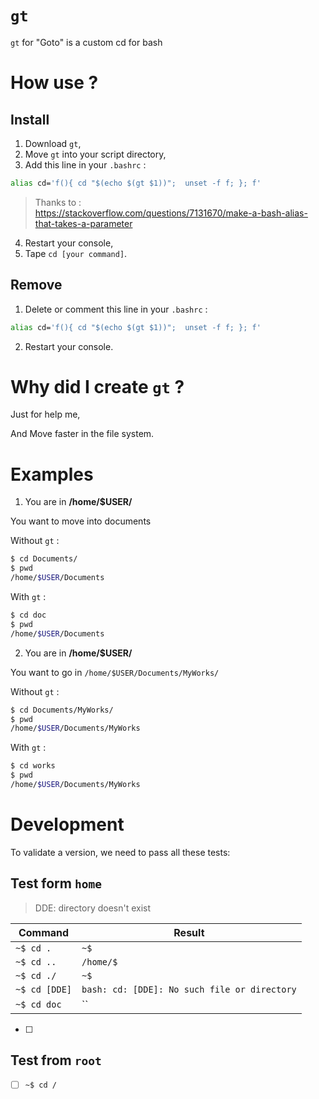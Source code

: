 # `gt`

`gt` for "Goto" is a custom cd for bash

# How use ?

## Install

1. Download `gt`,
2. Move `gt` into your script directory,
3. Add this line in your `.bashrc` :

```bash
alias cd='f(){ cd "$(echo $(gt $1))";  unset -f f; }; f'
```

> Thanks to :  
> https://stackoverflow.com/questions/7131670/make-a-bash-alias-that-takes-a-parameter

4. Restart your console,
5. Tape `cd [your command]`.

## Remove

1. Delete or comment this line in your `.bashrc` :

```bash
alias cd='f(){ cd "$(echo $(gt $1))";  unset -f f; }; f'
```

2. Restart your console.

# Why did I create `gt` ?

Just for help me,  

And Move faster in the file system.

# Examples

1. You are in **/home/$USER/**

You want to move into documents

Without `gt` :
```sh
$ cd Documents/
$ pwd
/home/$USER/Documents
```

With `gt` :

```sh
$ cd doc
$ pwd
/home/$USER/Documents
```

2. You are in **/home/$USER/**  

You want to go in `/home/$USER/Documents/MyWorks/`

Without `gt` :
```sh
$ cd Documents/MyWorks/
$ pwd
/home/$USER/Documents/MyWorks
```

With `gt` :

```sh
$ cd works
$ pwd
/home/$USER/Documents/MyWorks
```

# Development

To validate a version, we need to pass all these tests:

## Test form `home`

> DDE: directory doesn't exist

| Command       | Result                                       |
| ------------- | -------------------------------------------- |
| `~$ cd .`     | `~$`                                         |
| `~$ cd ..`    | `/home/$`                                    |
| `~$ cd ./`    | `~$`                                         |
| `~$ cd [DDE]` | `bash: cd: [DDE]: No such file or directory` |
| `~$ cd doc`   | ``                                           |

* [ ] 

## Test from `root`

* [ ] `~$ cd /`

